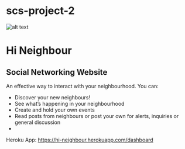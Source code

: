 # scs-project-2

![alt text](https://github.com/sd-ontario/scs-project-2/blob/master/public/images/logo2.png?raw=true)
# Hi Neighbour 
## Social Networking Website 


An effective way to interact with your neighbourhood. You can: 
- Discover your new neighbours!
- See what’s happening in your neighbourhood
- Create and hold your own events
- Read posts from neighbours or post your own for alerts, inquiries or general discussion
-



Heroku App: https://hi-neighbour.herokuapp.com/dashboard 
